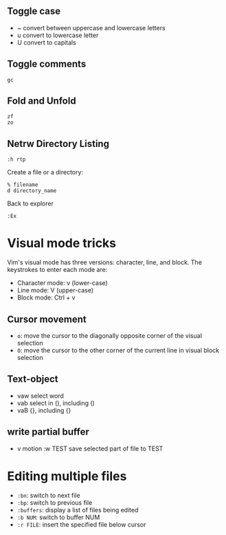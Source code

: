 ## Toggle case
- ~		convert between uppercase and lowercase letters
- u		convert to lowercase letter
- U		convert to capitals


## Toggle comments
```
gc
```

## Fold and Unfold
```
zf
zo
```


## Netrw Directory Listing
```
:h rtp
```

Create a file or a directory: 
```
% filename
d directory_name
```

Back to explorer
```
:Ex
```


# Visual mode tricks

Vim's visual mode has three versions: character, line, and block. The keystrokes to enter each mode are:

- Character mode: v (lower-case)
- Line mode: V (upper-case)
- Block mode: Ctrl + v


## Cursor movement
- `o`: move the cursor to the diagonally opposite corner of the visual selection
- `O`: move the cursor to the other corner of the current line in visual block selection


## Text-object
- vaw	select word
- vab	select in (), including ()
- vaB	{}, including {}

## write partial buffer
- v  motion  :w TEST	save selected part of file to TEST


# Editing multiple files

- `:bn`: switch to next file
- `:bp`: switch to previous file 
- `:buffers`: display a list of files being edited
- `:b NUM`: switch to buffer NUM
- `:r FILE`: insert the specified file below cursor
